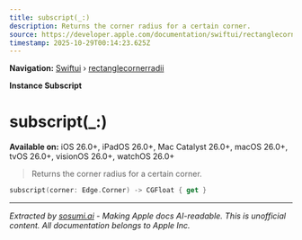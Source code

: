 ```yaml
---
title: subscript(_:)
description: Returns the corner radius for a certain corner.
source: https://developer.apple.com/documentation/swiftui/rectanglecornerradii/subscript(_:)
timestamp: 2025-10-29T00:14:23.625Z
---
```


**Navigation:** [Swiftui](/documentation/swiftui) › [rectanglecornerradii](/documentation/swiftui/rectanglecornerradii)

**Instance Subscript**

# subscript(_:)

**Available on:** iOS 26.0+, iPadOS 26.0+, Mac Catalyst 26.0+, macOS 26.0+, tvOS 26.0+, visionOS 26.0+, watchOS 26.0+

> Returns the corner radius for a certain corner.

```swift
subscript(corner: Edge.Corner) -> CGFloat { get }
```

---

*Extracted by [sosumi.ai](https://sosumi.ai) - Making Apple docs AI-readable.*
*This is unofficial content. All documentation belongs to Apple Inc.*
